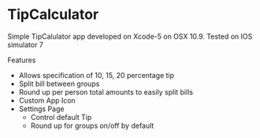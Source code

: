 TipCalculator
=============

Simple TipCalulator app developed on Xcode-5 on OSX 10.9. Tested on IOS simulator 7

Features
- Allows specification of 10, 15, 20 percentage tip
- Split bill between groups
- Round up per person total amounts to easily split bills
- Custom App Icon
- Settings Page
  - Control default Tip
  - Round up for groups on/off by default
